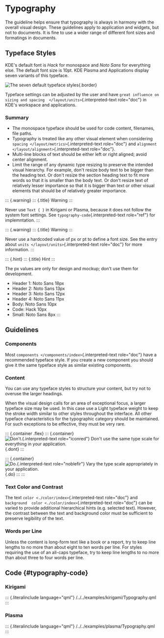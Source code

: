 Typography
==========

The guideline helps ensure that typography is always in harmony with the
overall visual design. These guidelines apply to application and
widgets, but not to documents. It is fine to use a wider range of
different font sizes and formatings in documents.

Typeface Styles
---------------

KDE\'s default font is *Hack* for monospace and *Noto Sans* for
everything else. The default font size is 10pt. KDE Plasma and
Applications display seven variants of this typeface.

![The seven default typeface styles](/img/Typography1.png){.border}

Typeface settings can be adjusted by the user and have
`great influence on sizing and spacing  </layout/units>`{.interpreted-text
role="doc"} in KDE\'s workspace and applications.

### Summary

-   The monospace typeface should be used for code content, filenames,
    file paths.
-   Typography is treated like any other visual element when considering
    `spacing </layout/metrics>`{.interpreted-text role="doc"} and
    `alignment </layout/alignment>`{.interpreted-text role="doc"}.
-   Multi-line blocks of text should be either left or right aligned;
    avoid center alignment.
-   Limit the range of any dynamic type resizing to preserve the
    intended visual hierarchy. For example, don\'t resize body text to
    be bigger than the heading text. Or don\'t resize the section
    heading text to fit more words so that it is smaller than the body
    text. Or don\'t resize text of relatively lesser importance so that
    it is bigger than text or other visual elements that should be of
    relatively greater importance.

::: {.warning}
::: {.title}
Warning
:::

Never use `Text { }` in Kirigami or Plasma, because it does not follow
the system font settings. See `typography-code`{.interpreted-text
role="ref"} for implemntation.
:::

::: {.warning}
::: {.title}
Warning
:::

Never use a hardcoded value of px or pt to define a font size. See the
entry about `units </layout/units>`{.interpreted-text role="doc"} for
more information.
:::

::: {.hint}
::: {.title}
Hint
:::

The px values are only for design and mockup; don\'t use them for
development.

-   Header 1: Noto Sans 18px
-   Header 2: Noto Sans 13px
-   Header 3: Noto Sans 12px
-   Header 4: Noto Sans 11px
-   Body: Noto Sans 10px
-   Code: Hack 10px
-   Small: Noto Sans 8px
:::

Guidelines
----------

### Components

Most `components </components/index>`{.interpreted-text role="doc"} have
a recommended typeface style. If you create a new component you should
give it the same typeface style as similar existing components.

### Content

You can use any typeface styles to structure your content, but try not
to overuse the larger headings.

When the visual design calls for an area of exceptional focus, a larger
typeface size may be used. In this case use a Light typeface weight to
keep the stroke width similar to other styles throughout the interface.
All other typeface characteristics for the typographic category should
be maintained. For such exceptions to be effective, they must be very
rare.

::: {.container .flex}
::: {.container}
![`Don't.`{.interpreted-text role="iconred"} Don\'t use the same type
scale for everything in your
application.](/img/Typography-Heading-Dont.png){.dont}
:::

::: {.container}
![`Do.`{.interpreted-text role="noblefir"} Vary the type scale
appropriately in your application.](/img/Typography-Heading-Do.png){.do}
:::
:::

### Text Color and Contrast

The text `color <./color/index>`{.interpreted-text role="doc"} and
`background  color <./color/index>`{.interpreted-text role="doc"} can be
varied to provide additional hierarchical hints (e.g. selected text).
However, the contrast between the text and background color must be
sufficient to preserve legibility of the text.

### Words per Line

Unless the content is long-form text like a book or a report, try to
keep line lengths to no more than about eight to ten words per line. For
styles requiring the use of an all-caps typeface, try to keep line
lengths to no more than about three to four words per line.

Code {#typography-code}
----

### Kirigami

::: {.literalinclude language="qml"}
/../../examples/kirigami/Typography.qml
:::

### Plasma

::: {.literalinclude language="qml"}
/../../examples/plasma/Typography.qml
:::
